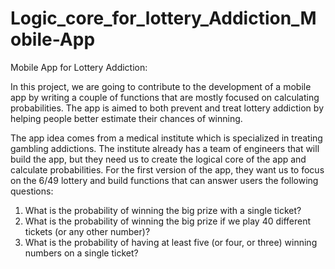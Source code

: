 # Logic_core_for_lottery_Addiction_Mobile-App
Mobile App for Lottery Addiction:

In this project, we are going to contribute to the development of a mobile app by writing a couple of functions that are mostly focused on calculating probabilities. The app is aimed to both prevent and treat lottery addiction by helping people better estimate their chances of winning.

The app idea comes from a medical institute which is specialized in treating gambling addictions. The institute already has a team of engineers that will build the app, but they need us to create the logical core of the app and calculate probabilities. For the first version of the app, they want us to focus on the 6/49 lottery and build functions that can answer users the following questions:

1. What is the probability of winning the big prize with a single ticket?
2. What is the probability of winning the big prize if we play 40 different tickets (or any other number)?
3. What is the probability of having at least five (or four, or three) winning numbers on a single ticket?
